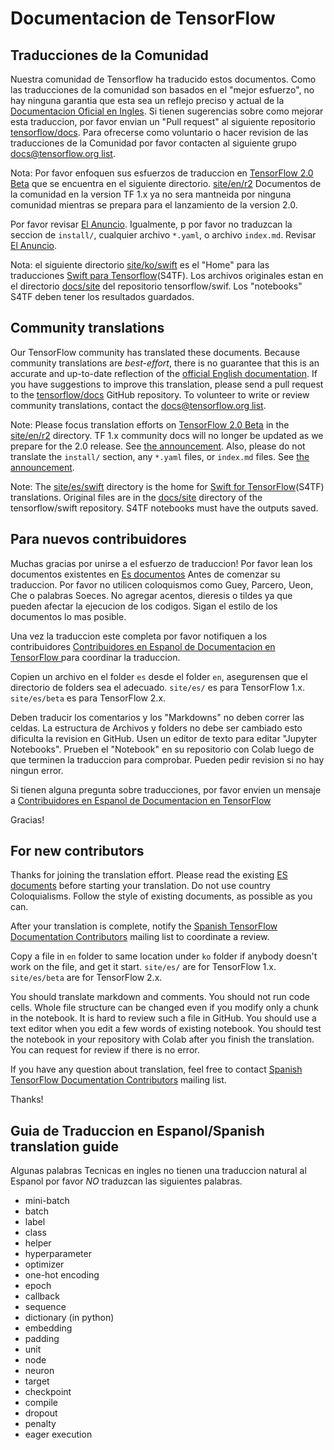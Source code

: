 # Documentacion de TensorFlow

## Traducciones de la Comunidad

Nuestra comunidad de Tensorflow ha traducido estos documentos. Como las traducciones de la comunidad
son basados en el "mejor esfuerzo", no hay ninguna garantia que esta sea un reflejo preciso y actual 
de la [Documentacion Oficial en Ingles](https://www.tensorflow.org/?hl=en).
Si tienen sugerencias sobre como mejorar esta traduccion, por favor envian un "Pull request"
al siguiente repositorio [tensorflow/docs](https://github.com/tensorflow/docs).
Para ofrecerse como voluntario o hacer revision de las traducciones de la Comunidad
por favor contacten al siguiente grupo [docs@tensorflow.org list](https://groups.google.com/a/tensorflow.org/forum/#!forum/docs).

Nota: Por favor enfoquen sus esfuerzos de traduccion en
[TensorFlow 2.0 Beta](https://www.tensorflow.org/beta) que se encuentra en el siguiente directorio.
[site/en/r2](https://github.com/tensorflow/docs/tree/master/site/en/r2)
Documentos de la comunidad en la version TF 1.x ya no sera mantneida por ninguna comunidad mientras se prepara para el
lanzamiento de la version 2.0.

Por favor revisar [El Anuncio](https://groups.google.com/a/tensorflow.org/d/msg/docs/vO0gQnEXcSM/YK_ybv7tBQAJ).
Igualmente, p por favor no traduzcan la seccion de `install/`, cualquier archivo `*.yaml`, o archivo `index.md`.
Revisar [El Anuncio](https://groups.google.com/a/tensorflow.org/forum/#!msg/docs-zh-cn/mhLp-egzNyE/EhGSeIBqAQAJ).

Nota: el siguiente directorio
[site/ko/swift](https://github.com/tensorflow/docs/tree/master/site/ko/swift)
es el "Home" para las traducciones
[Swift para Tensorflow](https://www.tensorflow.org/swift)(S4TF).
Los archivos originales estan en el directorio
[docs/site](https://github.com/tensorflow/swift/tree/master/docs/site) del repositorio 
tensorflow/swif. Los "notebooks" S4TF deben tener los resultados guardados.

## Community translations

Our TensorFlow community has translated these documents. Because community
translations are *best-effort*, there is no guarantee that this is an accurate
and up-to-date reflection of the
[official English documentation](https://www.tensorflow.org/?hl=en).
If you have suggestions to improve this translation, please send a pull request 
to the [tensorflow/docs](https://github.com/tensorflow/docs) GitHub repository. 
To volunteer to write or review community translations, contact the
[docs@tensorflow.org list](https://groups.google.com/a/tensorflow.org/forum/#!forum/docs).

Note: Please focus translation efforts on
[TensorFlow 2.0 Beta](https://www.tensorflow.org/beta) in the
[site/en/r2](https://github.com/tensorflow/docs/tree/master/site/en/r2)
directory. TF 1.x community docs will no longer be updated as we prepare for the
2.0 release. See
[the announcement](https://groups.google.com/a/tensorflow.org/d/msg/docs/vO0gQnEXcSM/YK_ybv7tBQAJ).
Also, please do not translate the `install/` section, any `*.yaml` files, or `index.md` files.
See [the announcement](https://groups.google.com/a/tensorflow.org/forum/#!msg/docs-zh-cn/mhLp-egzNyE/EhGSeIBqAQAJ).

Note: The
[site/es/swift](https://github.com/tensorflow/docs/tree/master/site/es/swift)
directory is the home for
[Swift for TensorFlow](https://www.tensorflow.org/swift)(S4TF) translations.
Original files are in the
[docs/site](https://github.com/tensorflow/swift/tree/master/docs/site) directory
of the tensorflow/swift repository. S4TF notebooks must have the outputs saved.

## Para nuevos contribuidores

Muchas gracias por unirse a el esfuerzo de traduccion!
Por favor lean los documentos existentes en
[Es documentos](https://github.com/tensorflow/docs/tree/master/site/es)
Antes de comenzar su traduccion.
Por favor no utilicen coloquismos como Guey, Parcero, Ueon, Che o palabras Soeces.
No agregar acentos, dieresis o tildes ya que pueden afectar la ejecucion de los codigos.
Sigan el estilo de los documentos lo mas posible.

Una vez la traduccion este completa por favor notifiquen a los contribuidores
[Contribuidores en Espanol de Documentacion en TensorFlow ](https://groups.google.com/a/tensorflow.org/forum/#!forum/docs)
para coordinar la traduccion.

Copien un archivo en el folder `es` desde el folder `en`, asegurensen que el directorio de folders sea el adecuado.
`site/es/` es para TensorFlow 1.x.
`site/es/beta` es para TensorFlow 2.x.

Deben traducir los comentarios y los "Markdowns" no deben correr las celdas.
La estructura de Archivos y folders no debe ser cambiado esto dificulta la revision en GitHub.
Usen un editor de texto para editar "Jupyter Notebooks".
Prueben el "Notebook" en su repositorio con Colab luego de que terminen la traduccion para comprobar.
Pueden pedir revision si no hay ningun error.

Si tienen alguna pregunta sobre traducciones, por favor envien un mensaje a
[Contribuidores en Espanol de Documentacion en TensorFlow ](https://groups.google.com/a/tensorflow.org/forum/#!forum/docs)

Gracias!

## For new contributors

Thanks for joining the translation effort.
Please read the existing
[ES documents](https://github.com/tensorflow/docs/tree/master/site/es)
before starting your translation.
Do not use country Coloquialisms.
Follow the style of existing documents, as possible as you can.

After your translation is complete, notify the
[Spanish TensorFlow Documentation Contributors](https://groups.google.com/a/tensorflow.org/forum/#!forum/docs)
mailing list to coordinate a review.

Copy a file in `en` folder to same location under `ko` folder if anybody doesn't work on the file,
and get it start.
`site/es/` are for TensorFlow 1.x.
`site/es/beta` are for TensorFlow 2.x.

You should translate markdown and comments. You should not run code cells.
Whole file structure can be changed even if you modify only a chunk in the notebook.
It is hard to review such a file in GitHub.
You should use a text editor when you edit a few words of existing notebook.
You should test the notebook in your repository with Colab after you finish the translation.
You can request for review if there is no error.

If you have any question about translation, feel free to contact
[Spanish TensorFlow Documentation Contributors](https://groups.google.com/a/tensorflow.org/forum/#!forum/docs)
mailing list.

Thanks!

## Guia de Traduccion en Espanol/Spanish translation guide

Algunas palabras Tecnicas en ingles no tienen una traduccion natural al Espanol por favor *NO*
traduzcan las siguientes palabras.

*   mini-batch
*   batch
*   label
*   class
*   helper
*   hyperparameter
*   optimizer
*   one-hot encoding
*   epoch
*   callback
*   sequence
*   dictionary (in python)
*   embedding
*   padding
*   unit
*   node
*   neuron
*   target
*   checkpoint
*   compile
*   dropout
*   penalty
*   eager execution 
